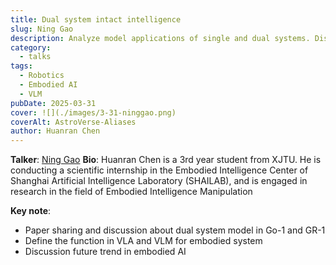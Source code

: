 ```yaml
---
title: Dual system intact intelligence
slug: Ning Gao
description: Analyze model applications of single and dual systems. Discuss the differences between work in contemporary periods such as Gemini Robot, Go-1, and GR-1.
category:
  - talks
tags:
  - Robotics
  - Embodied AI
  - VLM
pubDate: 2025-03-31
cover: ![](./images/3-31-ninggao.png)
coverAlt: AstroVerse-Aliases
author: Huanran Chen
---
```

<!-- ![](./images/3-31-ninggao.png) -->

**Talker**: [Ning Gao](https://axi404.top/)
**Bio**: Huanran Chen is a 3rd year student from XJTU. He is conducting a scientific internship in the Embodied Intelligence Center of Shanghai Artificial Intelligence Laboratory (SHAILAB), and is engaged in research in the field of Embodied Intelligence Manipulation

**Key note**: 
- Paper sharing and discussion about dual system model in Go-1 and GR-1
- Define the function in VLA and VLM for embodied system
- Discussion future trend in embodied AI